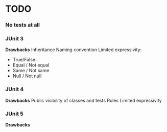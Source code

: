 # TODO

### No tests at all

### JUnit 3
**Drawbacks**
Inheritance
Naming convention
Limited expressivity:
- True/False
- Equal / Not equal
- Same / Not same
- Null / Not null

### JUnit 4
**Drawbacks**
Public visibility of classes and tests
Rules
Limited expressivity

### JUnit 5
**Drawbacks**


